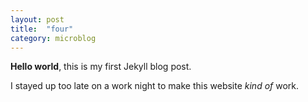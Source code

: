 ```yaml
---
layout: post
title:  "four"
category: microblog
---
```


**Hello world**, this is my first Jekyll blog post.

I stayed up too late on a work night to make this website *kind of* work.